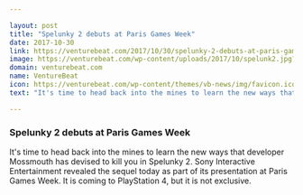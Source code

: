 ```yaml
---

layout: post
title: "Spelunky 2 debuts at Paris Games Week"
date: 2017-10-30
link: https://venturebeat.com/2017/10/30/spelunky-2-debuts-at-paris-games-week/
image: https://venturebeat.com/wp-content/uploads/2017/10/spelunk2.jpg?fit=780%2C439&strip=all
domain: venturebeat.com
name: VentureBeat
icon: https://venturebeat.com/wp-content/themes/vb-news/img/favicon.ico
text: "It's time to head back into the mines to learn the new ways that developer Mossmouth has devised to kill you in Spelunky 2. Sony Interactive Entertainment revealed the sequel today as part of its presentation at Paris Games Week. It is coming to PlayStation 4, but it is not exclusive."

---
```


### Spelunky 2 debuts at Paris Games Week

It's time to head back into the mines to learn the new ways that developer Mossmouth has devised to kill you in Spelunky 2. Sony Interactive Entertainment revealed the sequel today as part of its presentation at Paris Games Week. It is coming to PlayStation 4, but it is not exclusive.